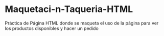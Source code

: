 # Maquetaci-n-Taqueria-HTML
Práctica de Página HTML donde se maqueta el uso de la página para ver los productos disponibles y hacer  un pedido
